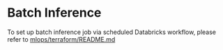 # Batch Inference
To set up batch inference job via scheduled Databricks workflow, please refer to [mlops/terraform/README.md](../../terraform/README.md#setting-up-batch-inference-job)
